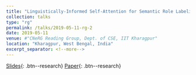 ```yaml
---
title: "Linguistically-Informed Self-Attention for Semantic Role Labeling (EMNLP 2018)"
collection: talks
type: "rg"
permalink: /talks/2019-05-11-rg-2
date: 2019-05-11
venue: #"CNeRG Reading Group, Dept. of CSE, IIT Kharagpur"
location: "Kharagpur, West Bengal, India"
excerpt_separator: <!--more-->
---
```


<!--more-->
[Slides]("https://docs.google.com/presentation/d/e/2PACX-1vR308wHtYIzPVuO1pRcwbqSTxbHmacEXwIwMRny48PE4aVWbrK9RGNjV-FXFQ3A4A/pub?start=false&loop=false&delayms=3000"){: .btn--research} [Paper]("https://aclanthology.org/D18-1548.pdf"){: .btn--research}

